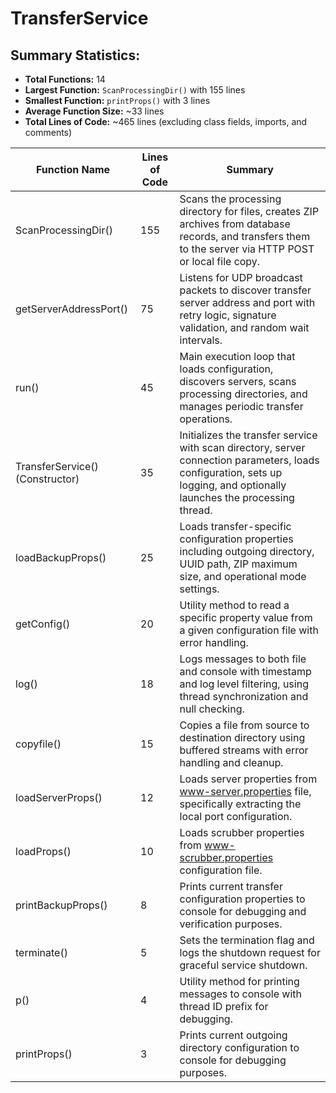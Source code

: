 # TransferService

## Summary Statistics:

- __Total Functions:__ 14
- __Largest Function:__ `ScanProcessingDir()` with 155 lines
- __Smallest Function:__ `printProps()` with 3 lines
- __Average Function Size:__ ~33 lines
- __Total Lines of Code:__ ~465 lines (excluding class fields, imports, and comments)


| Function Name | Lines of Code | Summary |
|---------------|---------------|---------|
| ScanProcessingDir() | 155 | Scans the processing directory for files, creates ZIP archives from database records, and transfers them to the server via HTTP POST or local file copy. |
| getServerAddressPort() | 75 | Listens for UDP broadcast packets to discover transfer server address and port with retry logic, signature validation, and random wait intervals. |
| run() | 45 | Main execution loop that loads configuration, discovers servers, scans processing directories, and manages periodic transfer operations. |
| TransferService() (Constructor) | 35 | Initializes the transfer service with scan directory, server connection parameters, loads configuration, sets up logging, and optionally launches the processing thread. |
| loadBackupProps() | 25 | Loads transfer-specific configuration properties including outgoing directory, UUID path, ZIP maximum size, and operational mode settings. |
| getConfig() | 20 | Utility method to read a specific property value from a given configuration file with error handling. |
| log() | 18 | Logs messages to both file and console with timestamp and log level filtering, using thread synchronization and null checking. |
| copyfile() | 15 | Copies a file from source to destination directory using buffered streams with error handling and cleanup. |
| loadServerProps() | 12 | Loads server properties from www-server.properties file, specifically extracting the local port configuration. |
| loadProps() | 10 | Loads scrubber properties from www-scrubber.properties configuration file. |
| printBackupProps() | 8 | Prints current transfer configuration properties to console for debugging and verification purposes. |
| terminate() | 5 | Sets the termination flag and logs the shutdown request for graceful service shutdown. |
| p() | 4 | Utility method for printing messages to console with thread ID prefix for debugging. |
| printProps() | 3 | Prints current outgoing directory configuration to console for debugging purposes. |